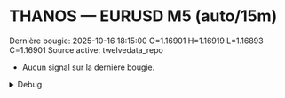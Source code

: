 # THANOS — EURUSD M5 (auto/15m)
Dernière bougie: 2025-10-16 18:15:00  O=1.16901  H=1.16919  L=1.16893  C=1.16901
Source active: twelvedata_repo

- Aucun signal sur la dernière bougie.

<details><summary>Debug</summary>

- TD_API_KEY manquant.

</details>